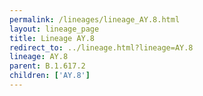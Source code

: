 ```yaml
---
permalink: /lineages/lineage_AY.8.html
layout: lineage_page
title: Lineage AY.8
redirect_to: ../lineage.html?lineage=AY.8
lineage: AY.8
parent: B.1.617.2
children: ['AY.8']
---
```

